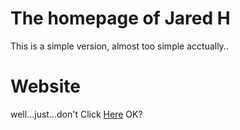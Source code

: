 # The homepage of Jared H

This is a simple version, almost too simple acctually..

# Website

well...just...don't Click [Here](https://hjrgrf.github.io) OK?

